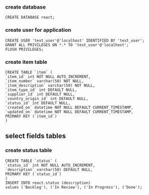 ### create database
    CREATE DATABASE react;

### create user for application
    CREATE USER 'test_user'@'localhost' IDENTIFIED BY 'test_user';
    GRANT ALL PRIVILEGES ON *.* TO 'test_user'@'localhost';
    FLUSH PRIVILEGES;

### create item table
    CREATE TABLE `item` (
    `item_id` int NOT NULL AUTO_INCREMENT,
    `item_number` varchar(50) NOT NULL,
    `item_description` varchar(50) NOT NULL,
    `item_type_id` int DEFAULT NULL,
    `supplier_id` int DEFAULT NULL,
    `country_origin_id` int DEFAULT NULL,
    `status_id` int DEFAULT NULL,
    `created_on` datetime NOT NULL DEFAULT CURRENT_TIMESTAMP,
    `updated_on` datetime NOT NULL DEFAULT CURRENT_TIMESTAMP,
    PRIMARY KEY (`item_id`)
    ) 

## select fields tables
### create status table
    CREATE TABLE `status` (
    `status_id` int NOT NULL AUTO_INCREMENT,
    `description` varchar(50) DEFAULT NULL,
    PRIMARY KEY (`status_id`)
    )
    INSERT INTO react.status (description) 
    values ('Backlog'), ('In Review'), ('In Progress'), ('Done');